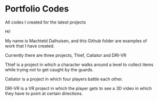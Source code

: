 # Portfolio Codes
 All codes I created for the latest projects

Hi! 

My name is Machteld Dalhuisen, and this Github folder are examples of work that I have created. 

Currently there are three projects, Thief, Catiator and DRI-VR

Thief is a project in which a character walks around a level to collect items while trying not to get caught by the guards. 

Catiator is a project in which four players battle each other. 

DRI-VR is a VR project in which the player gets to see a 3D video in which they have to point at certain directions. 